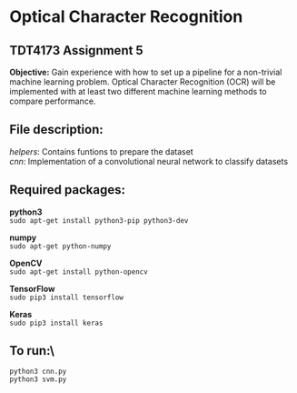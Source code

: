 # Optical Character Recognition
## TDT4173 Assignment 5

**Objective:** 	Gain experience with how to set up a pipeline for a non-trivial machine learning problem. Optical Character Recognition (OCR) will be implemented with at least two different machine learning methods to compare performance.

## File description:
*helpers*: 	Contains funtions to prepare the dataset\
*cnn*: 		  Implementation of a convolutional neural network to classify datasets

## Required packages:
**python3**\
`sudo apt-get install python3-pip python3-dev`

**numpy**\
`sudo apt-get python-numpy`

**OpenCV**\
`sudo apt-get install python-opencv`

**TensorFlow**\
`sudo pip3 install tensorflow`

**Keras**\
`sudo pip3 install keras`

## To run:\
`python3 cnn.py`\
`python3 svm.py`
